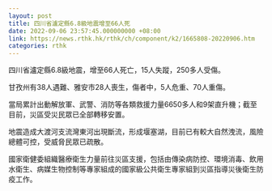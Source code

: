 ```yaml
---
layout: post
title: 四川省瀘定縣6.8級地震增至66人死
date: 2022-09-06 23:57:45.000000000 +08:00
link: https://news.rthk.hk/rthk/ch/component/k2/1665808-20220906.htm
categories: rthk
---
```


四川省瀘定縣6.8級地震，增至66人死亡，15人失蹤，250多人受傷。

甘孜州有38人遇難、雅安市28人喪生，傷者中，5人危重、70人重傷。 

當局累計出動解放軍、武警、消防等各類救援力量6650多人和9架直升機；截至目前，災區受災民眾已全部轉移安置。 

地震造成大渡河支流灣東河出現斷流，形成堰塞湖，目前已有較大自然洩流，風險總體可控，受威脅民眾已疏散。

國家衛健委組織醫療衛生力量前往災區支援，包括由傳染病防控、環境消毒、飲用水衛生、病媒生物控制等專家組成的國家級公共衛生專家組到災區指導災後衛生防疫工作。
